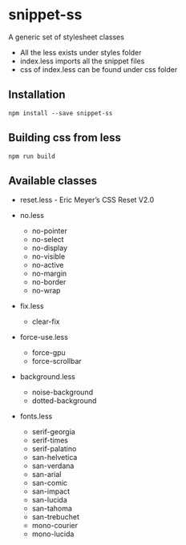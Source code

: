 # snippet-ss
A generic set of stylesheet classes

- All the less exists under styles folder
- index.less imports all the snippet files
- css of index.less can be found under css folder

## Installation

`npm install --save snippet-ss`

## Building css from less

`npm run build`

## Available classes
- reset.less -  Eric Meyer’s CSS Reset V2.0
- no.less
  - no-pointer
  - no-select
  - no-display
  - no-visible
  - no-active
  - no-margin
  - no-border
  - no-wrap

- fix.less
  - clear-fix

- force-use.less
  - force-gpu
  - force-scrollbar

- background.less
  - noise-background
  - dotted-background

- fonts.less
  - serif-georgia
  - serif-times
  - serif-palatino
  - san-helvetica
  - san-verdana
  - san-arial
  - san-comic
  - san-impact
  - san-lucida
  - san-tahoma
  - san-trebuchet
  - mono-courier
  - mono-lucida